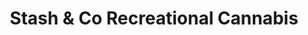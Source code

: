 ---
title: "Stash & Co Recreational Cannabis"
url: /kitchener/stash-und-co-recreational-cannabis/
shop: Hanf
---
